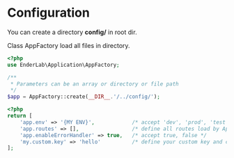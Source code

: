# Configuration

You can  create a directory **config/** in root dir.

Class AppFactory load all files in directory.

```php
<?php
use EnderLab\Application\AppFactory;

/**
 * Parameters can be an array or directory or file path
 */
$app = AppFactory::create(__DIR__.'/../config/');
```

```php
<?php
return [
    'app.env' => '{MY ENV}',            /* accept 'dev', 'prod', 'test' */
    'app.routes' => [],                 /* define all routes load by AppFactory */
    'app.enableErrorHandler' => true,   /* accept true, false */
    'my.custom.key' => 'hello'          /* define your custom key and custom value */
];
```